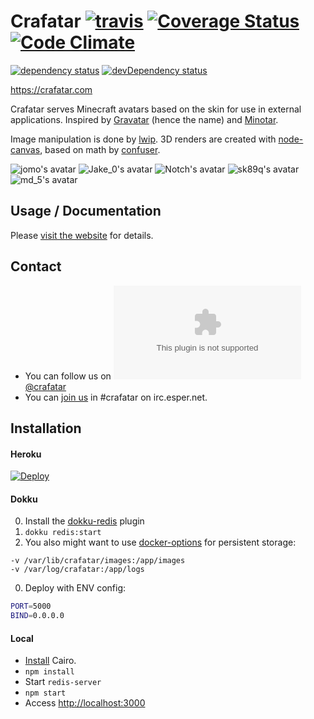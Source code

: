 # Crafatar [![travis](https://img.shields.io/travis/crafatar/crafatar.svg?style=flat)](https://travis-ci.org/crafatar/crafatar/) [![Coverage Status](https://img.shields.io/coveralls/crafatar/crafatar.svg?style=flat)](https://coveralls.io/r/crafatar/crafatar) [![Code Climate](https://codeclimate.com/github/crafatar/crafatar/badges/gpa.svg)](https://codeclimate.com/github/crafatar/crafatar)
[![dependency status](https://img.shields.io/david/crafatar/crafatar.svg?style=flat)](https://david-dm.org/crafatar/crafatar) [![devDependency status](https://img.shields.io/david/dev/crafatar/crafatar.svg?style=flat)](https://david-dm.org/crafatar/crafatar#info=devDependencies)

https://crafatar.com

Crafatar serves Minecraft avatars based on the skin for use in external applications.
Inspired by [Gravatar](https://gravatar.com) (hence the name) and [Minotar](https://minotar.net).

Image manipulation is done by [lwip](https://github.com/EyalAr/lwip). 3D renders are created with [node-canvas](https://github.com/Automattic/node-canvas), based on math by [confuser](https://github.com/confuser/serverless-mc-skin-viewer).

![jomo's avatar](https://crafatar.com/avatars/ae795aa86327408e92ab25c8a59f3ba1?size=128) ![Jake_0's avatar](https://crafatar.com/avatars/2d5aa9cdaeb049189930461fc9b91cc5?size=128) ![Notch's avatar](https://crafatar.com/avatars/069a79f444e94726a5befca90e38aaf5?size=128) ![sk89q's avatar](https://crafatar.com/avatars/0ea8eca3dbf647cc9d1ac64551ca975c?size=128) ![md_5's avatar](https://crafatar.com/avatars/af74a02d19cb445bb07f6866a861f783?size=128) 
## Usage / Documentation

Please [visit the website](https://crafatar.com) for details.

## Contact

* You can follow us on [![t](https://favicons.githubusercontent.com/twitter.com)@crafatar](https://twitter.com/crafatar)
* You can [join us](https://webchat.esper.net/?channels=crafatar) in #crafatar on irc.esper.net.

## Installation

#### Heroku
[![Deploy](https://www.herokucdn.com/deploy/button.svg)](https://heroku.com/deploy)

#### Dokku
0. Install the [dokku-redis](https://github.com/ohardy/dokku-redis#redis-plugin-for-dokku) plugin
0. `dokku redis:start`
0. You also might want to use [docker-options](https://github.com/dyson/dokku-docker-options) for persistent storage:

  ```docker
  -v /var/lib/crafatar/images:/app/images
  -v /var/log/crafatar:/app/logs
  ```
0. Deploy with ENV config:

  ```bash
  PORT=5000
  BIND=0.0.0.0
  ```

#### Local
* [Install](https://github.com/Automattic/node-canvas/wiki) Cairo.
* `npm install`
* Start `redis-server`
* `npm start`
* Access [http://localhost:3000](http://localhost:3000)